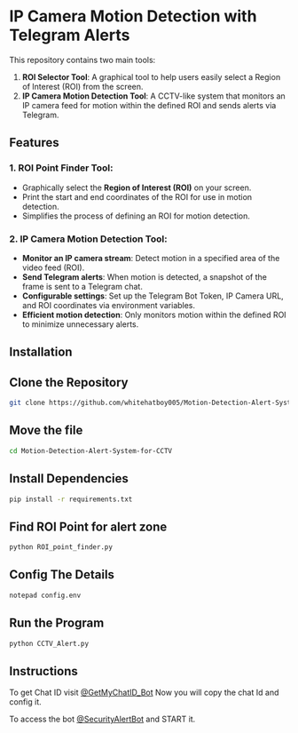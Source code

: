 # IP Camera Motion Detection with Telegram Alerts

This repository contains two main tools:
1. **ROI Selector Tool**: A graphical tool to help users easily select a Region of Interest (ROI) from the screen.
2. **IP Camera Motion Detection Tool**: A CCTV-like system that monitors an IP camera feed for motion within the defined ROI and sends alerts via Telegram.

## Features

### 1. ROI Point Finder Tool:
- Graphically select the **Region of Interest (ROI)** on your screen.
- Print the start and end coordinates of the ROI for use in motion detection.
- Simplifies the process of defining an ROI for motion detection.

### 2. IP Camera Motion Detection Tool:
- **Monitor an IP camera stream**: Detect motion in a specified area of the video feed (ROI).
- **Send Telegram alerts**: When motion is detected, a snapshot of the frame is sent to a Telegram chat.
- **Configurable settings**: Set up the Telegram Bot Token, IP Camera URL, and ROI coordinates via environment variables.
- **Efficient motion detection**: Only monitors motion within the defined ROI to minimize unnecessary alerts.

## Installation
## Clone the Repository
```bash
git clone https://github.com/whitehatboy005/Motion-Detection-Alert-System-for-CCTV
```
## Move the file
```bash
cd Motion-Detection-Alert-System-for-CCTV
```
## Install Dependencies
```bash
pip install -r requirements.txt
```
## Find ROI Point for alert zone
```bash
python ROI_point_finder.py
```
## Config The Details
```bash
notepad config.env
```
## Run the Program
```bash
python CCTV_Alert.py
```

## Instructions

To get Chat ID visit [@GetMyChatID_Bot](https://t.me/GetMyChatID_Bot) Now you will copy the chat Id and config it.

To access the bot [@SecurityAlertBot](https://t.me/ProjectResultBot) and START it.

